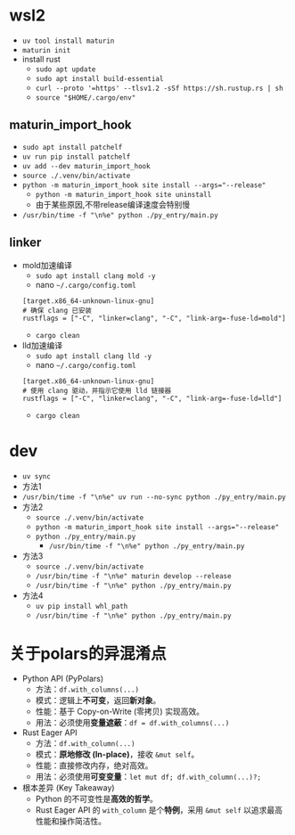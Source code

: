 # wsl2
  * `uv tool install maturin`
  * `maturin init`
  * install rust
    * `sudo apt update`
    * `sudo apt install build-essential`
    * `curl --proto '=https' --tlsv1.2 -sSf https://sh.rustup.rs | sh`
    * `source "$HOME/.cargo/env"`
## maturin_import_hook
  * `sudo apt install patchelf`
  * `uv run pip install patchelf`
  * `uv add --dev maturin_import_hook`
  * `source ./.venv/bin/activate`
  * `python -m maturin_import_hook site install --args="--release"`
    * `python -m maturin_import_hook site uninstall`
    * 由于某些原因,不带release编译速度会特别慢
  * `/usr/bin/time -f "\n%e" python ./py_entry/main.py`
## linker
  * mold加速编译
    * `sudo apt install clang mold -y`
    * nano `~/.cargo/config.toml`
    ```
    [target.x86_64-unknown-linux-gnu]
    # 确保 clang 已安装
    rustflags = ["-C", "linker=clang", "-C", "link-arg=-fuse-ld=mold"]
    ```
    * `cargo clean`
  * lld加速编译
    * `sudo apt install clang lld -y`
    * nano `~/.cargo/config.toml`
    ```
    [target.x86_64-unknown-linux-gnu]
    # 使用 clang 驱动，并指示它使用 lld 链接器
    rustflags = ["-C", "linker=clang", "-C", "link-arg=-fuse-ld=lld"]
    ```
    * `cargo clean`

# dev
  * `uv sync`
  * 方法1
  * `/usr/bin/time -f "\n%e" uv run --no-sync python ./py_entry/main.py`
  * 方法2
    * `source ./.venv/bin/activate`
    * `python -m maturin_import_hook site install --args="--release"`
    * `python ./py_entry/main.py`
      * `/usr/bin/time -f "\n%e" python ./py_entry/main.py`
  * 方法3
    * `source ./.venv/bin/activate`
    * `/usr/bin/time -f "\n%e" maturin develop --release`
    * `/usr/bin/time -f "\n%e" python ./py_entry/main.py`
  * 方法4
    * `uv pip install whl_path`
    * `/usr/bin/time -f "\n%e" python ./py_entry/main.py`

# 关于polars的异混淆点
  * Python API (PyPolars)
    * 方法：`df.with_columns(...)`
    * 模式：逻辑上**不可变**，返回**新对象**。
    * 性能：基于 Copy-on-Write (零拷贝) 实现高效。
    * 用法：必须使用**变量遮蔽**：`df = df.with_columns(...)`
  * Rust Eager API
    * 方法：`df.with_column(...)`
    * 模式：**原地修改 (In-place)**，接收 `&mut self`。
    * 性能：直接修改内存，绝对高效。
    * 用法：必须使用**可变变量**：`let mut df; df.with_column(...)?;`
  * 根本差异 (Key Takeaway)
    * Python 的不可变性是**高效的哲学**。
    * Rust Eager API 的 `with_column` 是个**特例**，采用 `&mut self` 以追求最高性能和操作简洁性。
